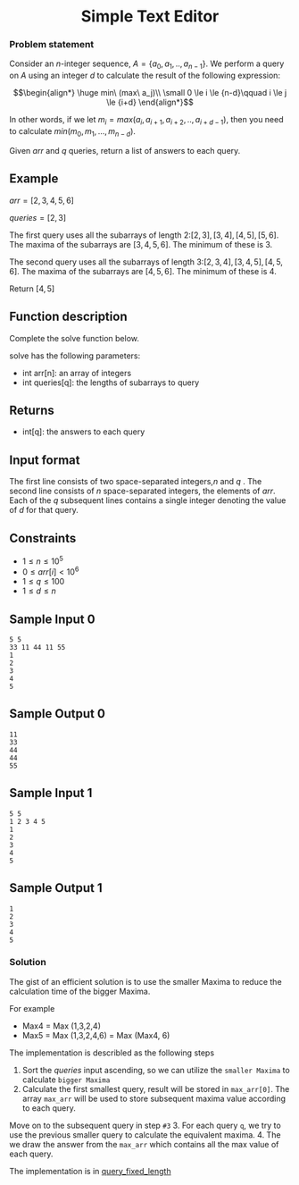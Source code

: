 <h1 align="center"> Simple Text Editor </h1>

### Problem statement

Consider an $n$-integer sequence, $A=\{a_0, a_1,..,a_{n-1}\}$. We perform a query on $A$ using an integer $d$ to calculate the result of the following expression:

$$\begin{align*}
\huge min\     (max\ a_j)\\
\small 0 \le i \le {n-d}\qquad  i \le j \le {i+d}
\end{align*}$$

In other words, if we let $m_i=max{(a_i, a_{i+1}, a_{i+2},..,a_{i+d-1})}$, then you need to calculate $min(m_0,m_1,...,m_{n-d})$.

Given $arr$ and $q$ queries, return a list of answers to each query.

## Example
$arr=[2,3,4,5,6]$

$queries=[2,3]$

The first query uses all the subarrays of length 2:$[2,3],[3,4],[4,5],[5,6]$. The maxima of the subarrays are $[3,4,5,6]$. The minimum of these is $3$.

The second query uses all the subarrays of length 3:$[2,3,4],[3,4,5],[4,5,6]$. The maxima of the subarrays are $[4,5,6]$. The minimum of these is $4$.

Return $[4,5]$

## Function description
Complete the solve function below.

solve has the following parameters:
- int arr[n]: an array of integers
- int queries[q]: the lengths of subarrays to query

## Returns
- int[q]: the answers to each query

## Input format
The first line consists of two space-separated integers,$n$ and $q$ .
The second line consists of $n$ space-separated integers, the elements of $arr$.
Each of the $q$ subsequent lines contains a single integer denoting the value of $d$ for that query.

## Constraints
- $1 \le n \le 10^5$
- $0 \le arr[i] \lt 10^6$
- $1 \le q \le 100$
- $1 \le d \le n$

## Sample Input 0
```
5 5
33 11 44 11 55
1
2
3
4
5
```

## Sample Output 0
```
11
33
44
44
55
```

## Sample Input 1
```
5 5
1 2 3 4 5
1
2
3
4
5
```

## Sample Output 1
```
1
2
3
4
5
```

### Solution
The gist of an efficient solution is to use the smaller Maxima to reduce the calculation time of the bigger Maxima.

For example 
- Max4 = Max (1,3,2,4)
- Max5 = Max (1,3,2,4,6) = Max (Max4, 6)

The implementation is describled as the following steps
1. Sort the $queries$ input ascending, so we can utilize the `smaller Maxima` to calculate `bigger Maxima`
2. Calculate the first smallest query, result will be stored in `max_arr[0]`. The array `max_arr` will be used to store subsequent maxima value according to each query.

Move on to the subsequent query in step `#3`
3. For each query `q`, we try to use the previous smaller query to calculate the equivalent maxima.
4. The we draw the answer from the `max_arr` which contains all the max value of each query.

The implementation is in [query_fixed_length](query_fixed_length.py)